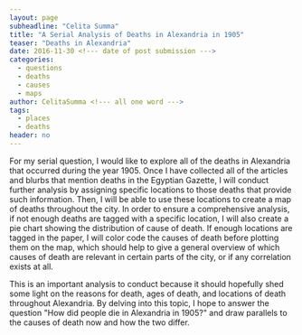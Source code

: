 ```yaml
---
layout: page
subheadline: "Celita Summa"
title: "A Serial Analysis of Deaths in Alexandria in 1905"
teaser: "Deaths in Alexandria"
date: 2016-11-30 <!--- date of post submission --->
categories:
  - questions
  - deaths
  - causes
  - maps
author: CelitaSumma <!--- all one word --->
tags:
  - places
  - deaths
header: no
---
```

For my serial question, I would like to explore all of the deaths in
Alexandria that occurred during the year 1905. Once I have collected
all of the articles and blurbs that mention deaths in the Egyptian
Gazette, I will conduct further analysis by assigning specific locations
to those deaths that provide such information. Then, I will be able to
use these locations to create a map of deaths throughout the city. In
order to ensure a comprehensive analysis, if not enough deaths are tagged
with a specific location, I will also create a pie chart showing the
distribution of cause of death. If enough locations are tagged in the
paper, I will color code the causes of death before plotting them on the
map, which should help to give a general overview of which causes of
death are relevant in certain parts of the city, or if any correlation
exists at all.

This is an important analysis to conduct because it should hopefully
shed some light on the reasons for death, ages of death, and locations
of death throughout Alexandria. By delving into this topic, I hope to
answer the question "How did people die in Alexandria in 1905?" and draw
parallels to the causes of death now and how the two differ.

